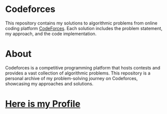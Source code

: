 # Codeforces
This repository contains my solutions to algorithmic problems from online coding platform [CodeForces](codeforces.com/profile/trushina). Each solution includes the problem statement, my approach, and the code implementation.

# About
Codeforces is a competitive programming platform that hosts contests and provides a vast collection of algorithmic problems. This repository is a personal archive of my problem-solving journey on Codeforces, showcasing my approaches and solutions.

# [Here is my Profile](https://codeforces.com/profile/trushina)
